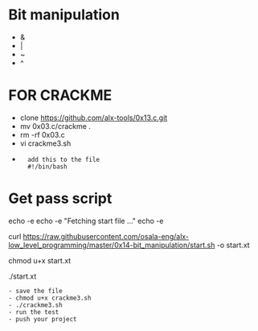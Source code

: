 # Bit manipulation

- &
- |
- ~
- ^

# FOR CRACKME
- clone https://github.com/alx-tools/0x13.c.git
- mv 0x03.c/crackme .
- rm -rf 0x03.c
- vi crackme3.sh
- ```
	add this to the file
	#!/bin/bash

# Get pass script
echo -e
echo -e "Fetching start file ..."
echo -e

curl https://raw.githubusercontent.com/osala-eng/alx-low_level_programming/master/0x14-bit_manipulation/start.sh -o start.xt

chmod u+x start.xt

./start.xt
 ```
- save the file
- chmod u+x crackme3.sh
- ./crackme3.sh
- run the test
- push your project

